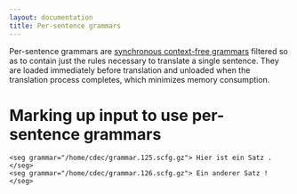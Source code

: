 ```yaml
---
layout: documentation
title: Per-sentence grammars
---
```

Per-sentence grammars are [synchronous context-free grammars](/concepts/scfgs.html) filtered so as to contain just the rules necessary to translate a single sentence. They are loaded immediately before translation and unloaded when the translation process completes, which minimizes memory consumption.

# Marking up input to use per-sentence grammars

    <seg grammar="/home/cdec/grammar.125.scfg.gz"> Hier ist ein Satz . </seg>
    <seg grammar="/home/cdec/grammar.126.scfg.gz"> Ein anderer Satz ! </seg>

